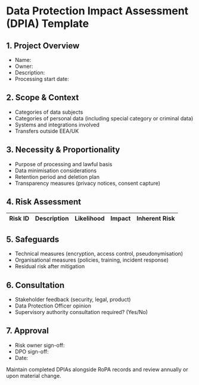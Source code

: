 # Data Protection Impact Assessment (DPIA) Template

## 1. Project Overview
- Name:
- Owner:
- Description:
- Processing start date:

## 2. Scope & Context
- Categories of data subjects
- Categories of personal data (including special category or criminal data)
- Systems and integrations involved
- Transfers outside EEA/UK

## 3. Necessity & Proportionality
- Purpose of processing and lawful basis
- Data minimisation considerations
- Retention period and deletion plan
- Transparency measures (privacy notices, consent capture)

## 4. Risk Assessment
| Risk ID | Description | Likelihood | Impact | Inherent Risk |
| --- | --- | --- | --- | --- |

## 5. Safeguards
- Technical measures (encryption, access control, pseudonymisation)
- Organisational measures (policies, training, incident response)
- Residual risk after mitigation

## 6. Consultation
- Stakeholder feedback (security, legal, product)
- Data Protection Officer opinion
- Supervisory authority consultation required? (Yes/No)

## 7. Approval
- Risk owner sign-off:
- DPO sign-off:
- Date:

Maintain completed DPIAs alongside RoPA records and review annually or upon material change.
